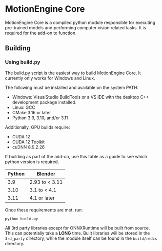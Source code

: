 # MotionEngine Core

MotionEngine Core is a compiled python module responsible for executing pre-trained models and performing computer vision related tasks. It is required for the add-on to function.

## Building

### Using build.py

The build.py script is the easiest way to build MotionEngine Core. It currently only works for Windows and Linux.

The following must be installed and available on the system PATH:

* Windows: VisualStudio BuildTools or a VS IDE with the desktop C++ development package installed.
* Linux: GCC
* CMake 3.16 or later
* Python 3.9, 3.10, and/or 3.11

Additionally, GPU builds require:
* CUDA 12
* CUDA 12 Toolkit
* cuDNN 8.9.2.26

If building as part of the add-on, use this table as a guide to see which python version is required.

| Python | Blender |
| ------ | ------- |
| 3.9    | 2.93 to < 3.11 |
| 3.10   | 3.1 to < 4.1 |
| 3.11   | 4.1 or later |

Once these requirements are met, run:

```
python build.py
```

All 3rd party libraries except for ONNXRuntime will be built from source. This can potentially take a **LONG** time.
Built libraries will be stored in the `3rd_party` directory, while the module itself can be found in the `build/redis` directory. 